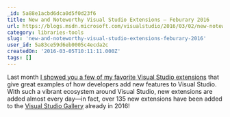 ```yaml
---
_id: 5a88e1acbd6dca0d5f0d23f6
title: New and Noteworthy Visual Studio Extensions – Feburary 2016
url: https://blogs.msdn.microsoft.com/visualstudio/2016/03/02/new-noteworthy-visual-studio-extensions-feburary-2016/
category: libraries-tools
slug: 'new-and-noteworthy-visual-studio-extensions-feburary-2016'
user_id: 5a83ce59d6eb0005c4ecda2c
createdOn: '2016-03-05T10:11:11.000Z'
tags: []
---
```


Last month <a href="https://blogs.msdn.microsoft.com/visualstudio/2016/02/11/find-your-favorite-visual-studio-extension/">I showed you a few of my favorite Visual Studio extensions</a> that give great examples of how developers add new features to Visual Studio. With such a vibrant ecosystem around Visual Studio, new extensions are added almost every day—in fact, over 135 new extensions have been added to the <a href="https://microsoft.sharepoint.com/teams/dd_vsblog/Blog%20Post%20Drafts/visualstudiogallery.msdn.microsoft.com">Visual Studio Gallery</a> already in 2016!
